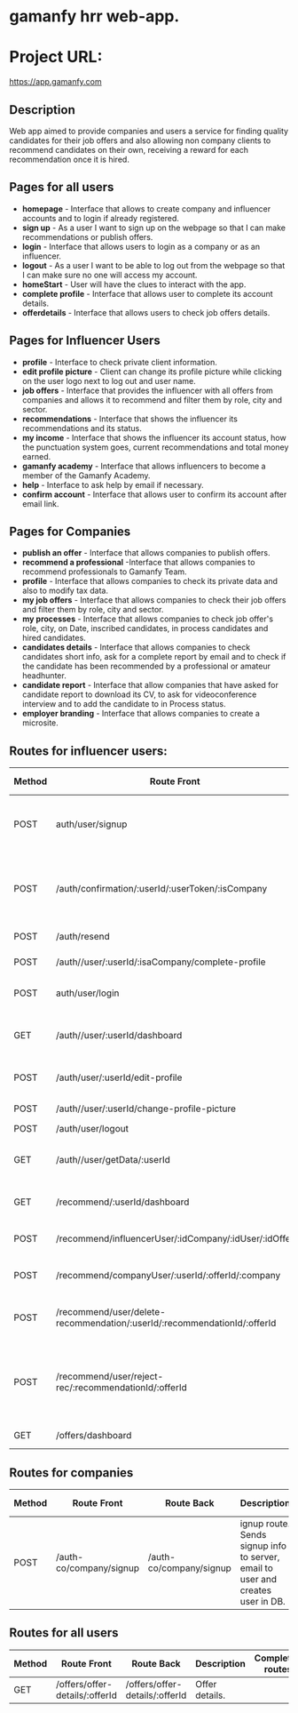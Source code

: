 # gamanfy hrr web-app.

# Project URL: 
https://app.gamanfy.com 

## Description

Web app aimed to provide companies and users a service for finding quality candidates for their job offers and also allowing non company clients to recommend candidates on their own, receiving a reward for each recommendation once it is hired.

## Pages for all users

- **homepage** - Interface that allows to create company and influencer accounts and to login if already registered.
- **sign up** - As a user I want to sign up on the webpage so that I can make recommendations or publish offers.
- **login** - Interface that allows users to login as a company or as an influencer.
- **logout** - As a user I want to be able to log out from the webpage so that I can make sure no one will access my account.
- **homeStart** - User will have the clues to interact with the app.
- **complete profile** - Interface that allows user to complete its account details.
- **offerdetails** - Interface that allows users to check job offers details.

## Pages for Influencer Users

- **profile** - Interface to check private client information.
- **edit profile picture** - Client can change its profile picture while clicking on the user logo next to log out and user name.
- **job offers** - Interface that provides the influencer with all offers from companies and allows it to recommend and filter them by role, city and sector.
- **recommendations** - Interface that shows the influencer its recommendations and its status.
- **my income** - Interface that shows the influencer its account status, how the punctuation system goes, current recommendations and total money earned.
- **gamanfy academy** - Interface that allows influencers to become a member of the Gamanfy Academy.
- **help** - Interface to ask help by email if necessary.
- **confirm account** - Interface that allows user to confirm its account after email link.


## Pages for Companies

- **publish an offer** - Interface that allows companies to publish offers.
- **recommend a professional** -Interface that allows companies to recommend professionals to Gamanfy Team.
- **profile** - Interface that allows companies to check its private data and also to modify tax data.
- **my job offers** - Interface that allows companies to check their job offers and filter them by role, city and sector.
- **my processes** - Interface that allows companies to check job offer's role, city, on Date, inscribed candidates, in process candidates and hired candidates.
- **candidates details** - Interface that allows companies to check candidates short info, ask for a complete report by email and to check if the candidate has been recommended by a professional or amateur headhunter.
- **candidate report** - Interface that allow companies that have asked for candidate report to download its CV, to ask for videoconference interview and to add the candidate to in Process status.
- **employer branding** - Interface that allows companies to create a microsite.


## Routes for influencer users:


| Method | Route Front | Route Back | Description| Completed routes 
|--------|-------|-------|------------|--------|
| POST | auth/user/signup | /auth/user/signup | Signup route. Sends signup info to server, email to user and creates user in DB.
| POST |/auth/confirmation/:userId/:userToken/:isCompany |/auth/confirmation/:userId/:userToken/:isCompany | Confirmation account route. It verifies the account and checks a JSON token.
| POST | /auth/resend | /auth/resend | Resend token route.
| POST | /auth//user/:userId/:isaCompany/complete-profile | /auth//user/:userId/:isaCompany/complete-profile | Complete profile Route.
| POST | auth/user/login | /auth/user/login | Login route. Sends login form info to the server.
| GET | /auth//user/:userId/dashboard | /auth//user/:userId/dashboard | User Dashboard Route. Checks for a token and displays user info.
| POST | /auth/user/:userId/edit-profile | /auth/user/:userId/edit-profile| Edit Profile Route. Admin route to edit user profile.
| POST | /auth//user/:userId/change-profile-picture | /auth/user/:userId/change-profile-picture | Profile picture change route.
| POST | /auth/user/logout | /auth/user/logout | Logout route.
| GET | /auth//user/getData/:userId | /auth//user/getData/:userId | Get user Data Route. Route that brings all user info from db.
| GET | /recommend/:userId/dashboard | /recommend//:userId/dashboard | User recommendations dashboard.
| POST | /recommend/influencerUser/:idCompany/:idUser/:idOffer | /recommend/influencerUser/:idCompany/:idUser/:idOffer | Influencer user recommendation route.
| POST | /recommend/companyUser/:userId/:offerId/:company | /recommend/companyUser/:userId/:offerId/:company | Company user recommendation route.
| POST | /recommend/user/delete-recommendation/:userId/:recommendationId/:offerId | /recommend/user/delete-recommendation/:userId/:recommendationId/:offerId | Route that allows user to delete recommendations. Not implemented.
| POST | /recommend/user/reject-rec/:recommendationId/:offerId | /recommend/user/reject-rec/:recommendationId/:offerId | User rejecting recommendation route. Allows user to reject recommendations being made by other influencers.
| GET | /offers/dashboard | /offers/dashboard | Offers Dashboard for influencers.


## Routes for companies

| Method | Route Front | Route Back | Description| Completed routes 
|--------|-------|-------|------------|--------|
| POST | /auth-co/company/signup | /auth-co/company/signup | ignup route. Sends signup info to server, email to user and creates user in DB.

## Routes for all users

| Method | Route Front | Route Back | Description| Completed routes 
|--------|-------|-------|------------|--------|
| GET | /offers/offer-details/:offerId | /offers/offer-details/:offerId | Offer details.
